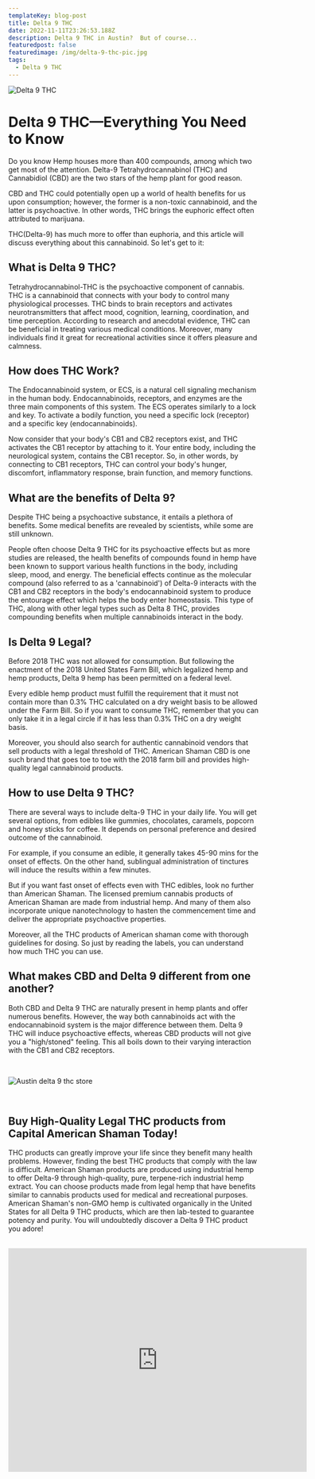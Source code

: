 ```yaml
---
templateKey: blog-post
title: Delta 9 THC
date: 2022-11-11T23:26:53.188Z
description: Delta 9 THC in Austin?  But of course...
featuredpost: false
featuredimage: /img/delta-9-thc-pic.jpg
tags:
  - Delta 9 THC
---
```

![Delta 9 THC](/img/delta-9-thc-pic.jpg "Delta 9")

# Delta 9 THC—Everything You Need to Know

Do you know Hemp houses more than 400 compounds, among which two get most of the attention. Delta-9 Tetrahydrocannabinol (THC) and Cannabidiol (CBD) are the two stars of the hemp plant for good reason.

CBD and THC could potentially open up a world of health benefits for us upon consumption; however, the former is a non-toxic cannabinoid, and the latter is psychoactive. In other words, THC brings the euphoric effect often attributed to marijuana.

THC(Delta-9) has much more to offer than euphoria, and this article will discuss everything about this cannabinoid. So let's get to it:

## What is Delta 9 THC?

Tetrahydrocannabinol-THC is the psychoactive component of cannabis. THC is a cannabinoid that connects with your body to control many physiological processes. THC binds to brain receptors and activates neurotransmitters that affect mood, cognition, learning, coordination, and time perception.
According to research and anecdotal evidence, THC can be beneficial in treating various medical conditions. Moreover, many individuals find it great for recreational activities since it offers pleasure and calmness.

## How does THC Work?

The Endocannabinoid system, or ECS, is a natural cell signaling mechanism in the human body. Endocannabinoids, receptors, and enzymes are the three main components of this system. The ECS operates similarly to a lock and key. To activate a bodily function, you need a specific lock (receptor) and a specific key (endocannabinoids).

Now consider that your body's CB1 and CB2 receptors exist, and THC activates the CB1 receptor by attaching to it. Your entire body, including the neurological system, contains the CB1 receptor. So, in other words, by connecting to CB1 receptors, THC can control your body's hunger, discomfort, inflammatory response, brain function, and memory functions.

## What are the benefits of Delta 9?

Despite THC being a psychoactive substance, it entails a plethora of benefits. Some medical benefits are revealed by scientists, while some are still unknown.

People often choose Delta 9 THC for its psychoactive effects but as more studies are released, the health benefits of compounds found in hemp have been known to support various health functions in the body, including sleep, mood, and energy.  The beneficial effects continue as the molecular compound (also referred to as a 'cannabinoid') of Delta-9 interacts with the CB1 and CB2 receptors in the body's endocannabinoid system to produce the entourage effect which helps the body enter homeostasis.  This type of THC, along with other legal types such as Delta 8 THC, provides compounding benefits when multiple cannabinoids interact in the body.

## Is Delta 9 Legal?

Before 2018 THC was not allowed for consumption. But following the enactment of the 2018 United States Farm Bill, which legalized hemp and hemp products, Delta 9 hemp has been permitted on a federal level.


Every edible hemp product must fulfill the requirement that it must not contain more than 0.3% THC calculated on a dry weight basis to be allowed under the Farm Bill. So if you want to consume THC, remember that you can only take it in a legal circle if it has less than 0.3% THC on a dry weight basis.

Moreover, you should also search for authentic cannabinoid vendors that sell products with a legal threshold of THC. American Shaman CBD is one such brand that goes toe to toe with the 2018 farm bill and provides high-quality legal cannabinoid products.

## How to use Delta 9 THC?

There are several ways to include delta-9 THC in your daily life. You will get several options, from edibles like gummies, chocolates, caramels, popcorn and honey sticks for coffee. It depends on personal preference and desired outcome of the cannabinoid. 

For example, if you consume an edible, it generally takes 45-90 mins for the onset of effects. On the other hand, sublingual administration of tinctures will induce the results within a few minutes.

But if you want fast onset of effects even with THC edibles, look no further than American Shaman. The licensed premium cannabis products of American Shaman are made from industrial hemp. And many of them also incorporate unique nanotechnology to hasten the commencement time and deliver the appropriate psychoactive properties.

Moreover, all the THC products of American shaman come with thorough guidelines for dosing. So just by reading the labels, you can understand how much THC you can use.

## What makes CBD and Delta 9 different from one another?

Both CBD and Delta 9 THC are naturally present in hemp plants and offer numerous benefits. However, the way both cannabinoids act with the endocannabinoid system is the major difference between them. Delta 9 THC will induce psychoactive effects, whereas CBD products will not give you a "high/stoned" feeling.  This all boils down to their varying interaction with the CB1 and CB2 receptors.

<br>

![Austin delta 9 thc store](/img/store-front-stretch-blog-image.jpg "Austin THC store")

 <br>

## Buy High-Quality Legal THC products from Capital American Shaman Today! 

THC products can greatly improve your life since they benefit many health problems. However, finding the best THC products that comply with the law is difficult. 
American Shaman products are produced using industrial hemp to offer Delta-9 through high-quality, pure, terpene-rich industrial hemp extract. You can choose products made from legal hemp that have benefits similar to cannabis products used for medical and recreational purposes.
American Shaman's non-GMO hemp is cultivated organically in the United States for all Delta 9 THC products, which are then lab-tested to guarantee potency and purity. You will undoubtedly discover a Delta 9 THC product you adore!

<br>

<center><iframe src="https://www.google.com/maps/embed?pb=!1m18!1m12!1m3!1d3442.5441840515764!2d-97.7283884!3d30.363901699999996!2m3!1f0!2f0!3f0!3m2!1i1024!2i768!4f13.1!3m3!1m2!1s0x8644cb31a4fe226f%3A0x34275657f2964730!2sCapital%20CBD%20American%20Shaman!5e0!3m2!1sen!2sus!4v1667507515248!5m2!1sen!2sus" width="600" height="450" style="border:0;" allowfullscreen="" loading="lazy" referrerpolicy="no-referrer-when-downgrade"></iframe><center/>